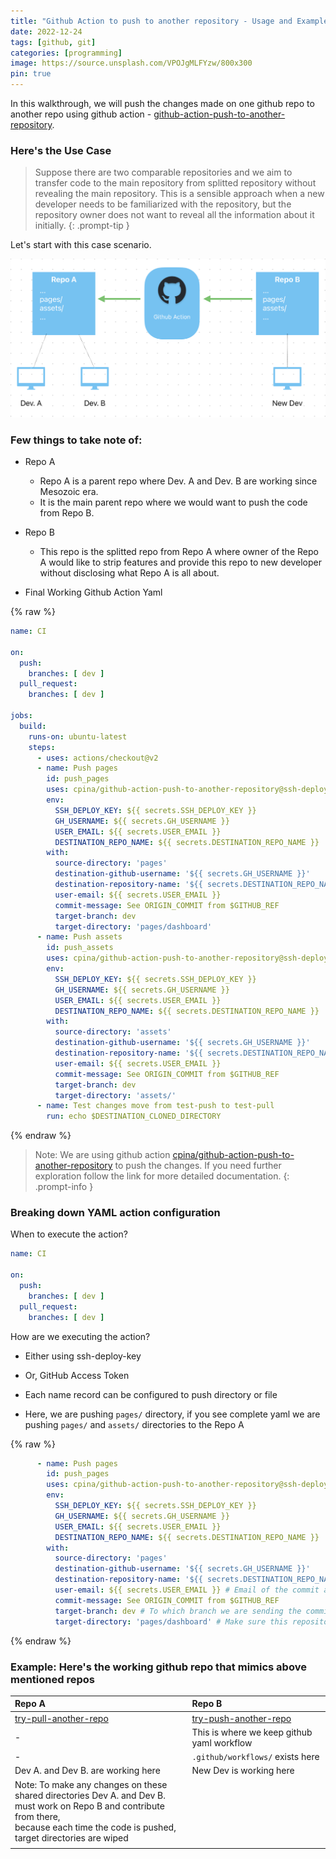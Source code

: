 ```yaml
---
title: "Github Action to push to another repository - Usage and Example"
date: 2022-12-24
tags: [github, git]
categories: [programming]
image: https://source.unsplash.com/VPOJgMLFYzw/800x300
pin: true
---
```


In this walkthrough, we will push the changes made on one github repo to another repo using github action - [github-action-push-to-another-repository](https://github.com/cpina/github-action-push-to-another-repository).

### Here's the Use Case

> Suppose there are two comparable repositories and we aim to transfer code to the main repository from splitted repository without revealing the main repository. This is a sensible approach when a new developer needs to be familiarized with the repository,
but the repository owner does not want to reveal all the information about it initially.
{: .prompt-tip }

Let's start with this case scenario.

![github-action-push-to-another-repository](/assets/img/posts/github-action-push-to-another.png)

### Few things to take note of:
- Repo A
  - Repo A is a parent repo where Dev. A and Dev. B are working since Mesozoic era.
  - It is the main parent repo where we would want to push the code from Repo B.
- Repo B
  - This repo is the splitted repo from Repo A where owner of the Repo A would like to strip features and provide this repo to new developer without disclosing what Repo A is all about.

- Final Working Github Action Yaml

{% raw %}
```yaml
name: CI

on:
  push:
    branches: [ dev ]
  pull_request:
    branches: [ dev ]

jobs:
  build:
    runs-on: ubuntu-latest
    steps:
      - uses: actions/checkout@v2
      - name: Push pages
        id: push_pages
        uses: cpina/github-action-push-to-another-repository@ssh-deploy-key
        env:
          SSH_DEPLOY_KEY: ${{ secrets.SSH_DEPLOY_KEY }}
          GH_USERNAME: ${{ secrets.GH_USERNAME }}
          USER_EMAIL: ${{ secrets.USER_EMAIL }}
          DESTINATION_REPO_NAME: ${{ secrets.DESTINATION_REPO_NAME }}
        with:
          source-directory: 'pages'
          destination-github-username: '${{ secrets.GH_USERNAME }}'
          destination-repository-name: '${{ secrets.DESTINATION_REPO_NAME }}'
          user-email: ${{ secrets.USER_EMAIL }}
          commit-message: See ORIGIN_COMMIT from $GITHUB_REF
          target-branch: dev
          target-directory: 'pages/dashboard'
      - name: Push assets
        id: push_assets
        uses: cpina/github-action-push-to-another-repository@ssh-deploy-key
        env:
          SSH_DEPLOY_KEY: ${{ secrets.SSH_DEPLOY_KEY }}
          GH_USERNAME: ${{ secrets.GH_USERNAME }}
          USER_EMAIL: ${{ secrets.USER_EMAIL }}
          DESTINATION_REPO_NAME: ${{ secrets.DESTINATION_REPO_NAME }}
        with:
          source-directory: 'assets'
          destination-github-username: '${{ secrets.GH_USERNAME }}'
          destination-repository-name: '${{ secrets.DESTINATION_REPO_NAME }}'
          user-email: ${{ secrets.USER_EMAIL }}
          commit-message: See ORIGIN_COMMIT from $GITHUB_REF
          target-branch: dev
          target-directory: 'assets/'
      - name: Test changes move from test-push to test-pull
        run: echo $DESTINATION_CLONED_DIRECTORY
```
{% endraw %}

> Note: We are using github action [cpina/github-action-push-to-another-repository](https://github.com/cpina/github-action-push-to-another-repository) to push the changes. If you need further exploration follow the link for more detailed documentation.
{: .prompt-info }

### Breaking down YAML action configuration

When to execute the action?

```yaml
name: CI

on:
  push:
    branches: [ dev ]
  pull_request:
    branches: [ dev ]

```
How are we executing the action?
- Either using ssh-deploy-key
- Or, GitHub Access Token

- Each name record can be configured to push directory or file
- Here, we are pushing `pages/` directory, if you see complete yaml we are pushing `pages/` and `assets/` directories to the Repo A

{% raw %}
```yaml
      - name: Push pages
        id: push_pages
        uses: cpina/github-action-push-to-another-repository@ssh-deploy-key
        env:
          SSH_DEPLOY_KEY: ${{ secrets.SSH_DEPLOY_KEY }}
          GH_USERNAME: ${{ secrets.GH_USERNAME }}
          USER_EMAIL: ${{ secrets.USER_EMAIL }}
          DESTINATION_REPO_NAME: ${{ secrets.DESTINATION_REPO_NAME }}
        with:
          source-directory: 'pages'
          destination-github-username: '${{ secrets.GH_USERNAME }}'
          destination-repository-name: '${{ secrets.DESTINATION_REPO_NAME }}'
          user-email: ${{ secrets.USER_EMAIL }} # Email of the commit author
          commit-message: See ORIGIN_COMMIT from $GITHUB_REF
          target-branch: dev # To which branch we are sending the commits to
          target-directory: 'pages/dashboard' # Make sure this repository exists on the parent repo
```
{% endraw %}


### Example: Here's the working github repo that mimics above mentioned repos

| Repo A                                                                                                                                                                                        | Repo B                                                                      |
| :----------------------------------------------------------------------------                                                                                                                 | :-------------------------------------------------------------------------- |
| [try-pull-another-repo](https://github.com/tuxsisir/try-pull-another-repo)                                                                                                                    | [try-push-another-repo](https://github.com/tuxsisir/try-push-another-repo)  |
| -                                                                                                                                                                                             | This is where we keep github yaml workflow                                  |
| -                                                                                                                                                                                             | `.github/workflows/` exists here                                            |
| Dev A. and Dev B. are working here                                                                                                                                                            | New Dev is working here                                                     |
| Note: To make any changes on these shared directories Dev A. and Dev B.<br> must work on Repo B and contribute from there, <br>because each time the code is pushed, target directories are wiped |                                                                             |
|                                                                                                                                                                                               |                                                                             |
